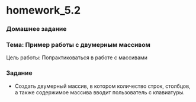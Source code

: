 # homework_5.2

### Домашнее задание

### Тема: Пример работы с двумерным массивом

Цель работы: Попрактиковаться в работе с массивами

### Задание

* Создать двумерный массив, в котором количество строк, столбцов, а также содержимое массива вводит пользователь с клавиатуры. 
